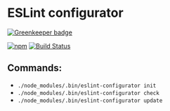 # ESLint configurator

[![Greenkeeper badge](https://badges.greenkeeper.io/maximuk/eslint-configurator.svg)](https://greenkeeper.io/)

[![npm](https://img.shields.io/npm/v/eslint-configurator.svg)](https://www.npmjs.com/package/eslint-configurator)
[![Build Status](https://img.shields.io/travis/maximuk/eslint-configurator/master.svg)](http://travis-ci.org/maximuk/eslint-configurator)

## Commands:
* `./node_modules/.bin/eslint-configurator init`
* `./node_modules/.bin/eslint-configurator check`
* `./node_modules/.bin/eslint-configurator update`
